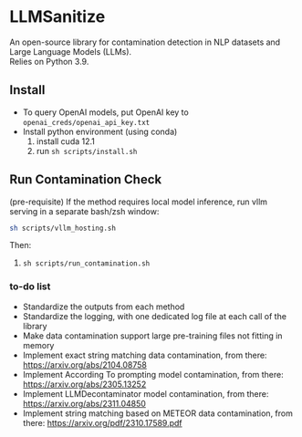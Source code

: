 # LLMSanitize
An open-source library for contamination detection in NLP datasets and Large Language Models (LLMs).  
Relies on Python 3.9.


## Install
- To query OpenAI models, put OpenAI key to `openai_creds/openai_api_key.txt`
- Install python environment (using conda)
    1. install cuda 12.1
    2. run `sh scripts/install.sh`

## Run Contamination Check
(pre-requisite) If the method requires local model inference, run vllm serving in a separate bash/zsh window:
```bash
sh scripts/vllm_hosting.sh
```
Then: 
1. `sh scripts/run_contamination.sh`


### to-do list
- Standardize the outputs from each method
- Standardize the logging, with one dedicated log file at each call of the library
- Make data contamination support large pre-training files not fitting in memory 
- Implement exact string matching data contamination, from there: https://arxiv.org/abs/2104.08758
- Implement According To prompting model contamination, from there: https://arxiv.org/abs/2305.13252
- Implement LLMDecontaminator model contamination, from there: https://arxiv.org/abs/2311.04850
- Implement string matching based on METEOR data contamination, from there: https://arxiv.org/pdf/2310.17589.pdf

